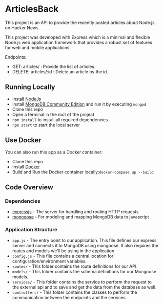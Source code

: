 # ArticlesBack

This project is an API to provide the recently posted articles about Node.js on Hacker News.

This project was developed with Express which is a minimal and flexible Node.js web application framework that provides a robust set of features for web and mobile applications.

Endpoints:
- GET: articles/ : Provide the list of articles.
- DELETE: articles/:id : Delete an article by the id.


## Running Locally

- Install [NodeJs](https://nodejs.org/es/download/)
- Install [MongoDB Community Edition](https://docs.mongodb.com/manual/administration/install-community/) and run it by executing `mongod`
- Clone this repo
- Open a terminal in the root of the project 
- `npm install` to install all required dependencies
- `npm start` to start the local server

## Use Docker

You can also run this app as a Docker container:
- Clone this repo
- Install [Docker](https://docs.docker.com/install/)
- Build and Run the Docker container locally:`docker-compose up --build`

## Code Overview

### Dependencies
  - [expressjs](https://expressjs.com/) - The server for handling and routing HTTP requests
  - [mongoose](https://mongoosejs.com/) - For modeling and mapping MongoDB data to javascript

### Application Structure
   - `app.js` - The entry point to our application. This file defines our express server and connects it to MongoDB using mongoose. It also requires the routes and models we'll be using in the application.
   - `config.js` - This file contains a central location for configuration/environment variables.
   - `routes/` - This folder contains the route definitions for our API.
   - `models/` - This folder contains the schema definitions for our Mongoose models.
   - `services/` - This folder contains the service to perform the request to the external api and to save and get the data from the database as well.
   - `controllers/` - This folder contains the classes to perform the communication between the endpoints and the services.




